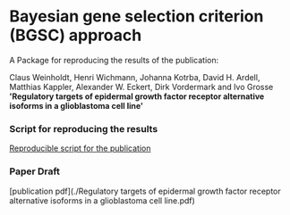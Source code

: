 # Bayesian gene selection criterion (BGSC) approach

A Package for reproducing the results of the publication:

Claus Weinholdt, Henri Wichmann, Johanna Kotrba, David H. Ardell, Matthias Kappler, Alexander W. Eckert, Dirk Vordermark and Ivo Grosse __'Regulatory targets of epidermal growth factor receptor alternative isoforms in a glioblastoma cell line'__

### Script for reproducing the results
[Reproducible script for the publication](./ReproducibleScript.md)

### Paper Draft
[publication pdf](./Regulatory targets of epidermal growth factor receptor alternative isoforms in a glioblastoma cell line.pdf)
